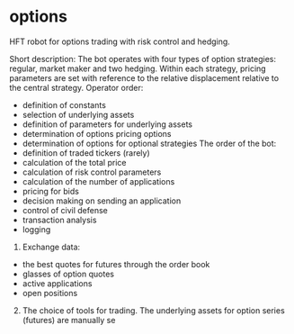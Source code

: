 # options
HFT robot for options trading with risk control and hedging.

Short description:
The bot operates with four types of option strategies: regular, market maker and two hedging.
Within each strategy, pricing parameters are set with reference to the relative displacement relative to the central strategy.
Operator order:
- definition of constants
- selection of underlying assets
- definition of parameters for underlying assets
- determination of options pricing options
- determination of options for optional strategies
The order of the bot:
- definition of traded tickers (rarely)
- calculation of the total price
- calculation of risk control parameters
- calculation of the number of applications
- pricing for bids
- decision making on sending an application
- control of civil defense
- transaction analysis
- logging

1. Exchange data:
- the best quotes for futures through the order book
- glasses of option quotes
- active applications
- open positions

2. The choice of tools for trading.
The underlying assets for option series (futures) are manually se